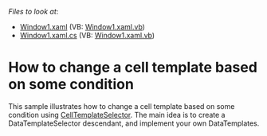<!-- default file list -->
*Files to look at*:

* [Window1.xaml](./CS/EditorsDesignTime/Window1.xaml) (VB: [Window1.xaml.vb](./VB/EditorsDesignTime/Window1.xaml.vb))
* [Window1.xaml.cs](./CS/EditorsDesignTime/Window1.xaml.cs) (VB: [Window1.xaml.vb](./VB/EditorsDesignTime/Window1.xaml.vb))
<!-- default file list end -->
# How to change a cell template based on some condition


<p>This sample illustrates how to change a cell template based on some condition using <a href="https://documentation.devexpress.com/#WPF/DevExpressXpfGridColumnBase_CellTemplateSelectortopic">CellTemplateSelector</a>. The main idea is to create a DataTemplateSelector descendant, and implement your own DataTemplates.</p>

<br/>


